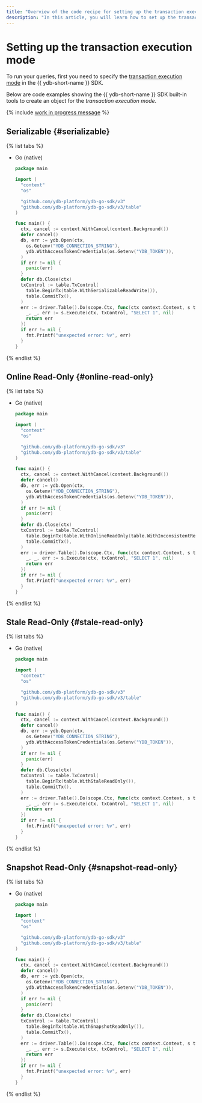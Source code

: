 ```yaml
---
title: "Overview of the code recipe for setting up the transaction execution mode in {{ ydb-short-name }}"
description: "In this article, you will learn how to set up the transaction execution mode in different SDKs to execute queries against {{ ydb-short-name }}."
---
```


# Setting up the transaction execution mode

To run your queries, first you need to specify the [transaction execution mode](../../../concepts/transactions.md#modes) in the {{ ydb-short-name }} SDK.

Below are code examples showing the {{ ydb-short-name }} SDK built-in tools to create an object for the *transaction execution mode*.

{% include [work in progress message](_includes/addition.md) %}

## Serializable {#serializable}

{% list tabs %}

- Go (native)

   ```go
   package main

   import (
     "context"
     "os"

     "github.com/ydb-platform/ydb-go-sdk/v3"
     "github.com/ydb-platform/ydb-go-sdk/v3/table"
   )

   func main() {
     ctx, cancel := context.WithCancel(context.Background())
     defer cancel()
     db, err := ydb.Open(ctx,
       os.Getenv("YDB_CONNECTION_STRING"),
       ydb.WithAccessTokenCredentials(os.Getenv("YDB_TOKEN")),
     )
     if err != nil {
       panic(err)
     }
     defer db.Close(ctx)
     txControl := table.TxControl(
       table.BeginTx(table.WithSerializableReadWrite()),
       table.CommitTx(),
     )
     err := driver.Table().Do(scope.Ctx, func(ctx context.Context, s table.Session) error {
       _, _, err := s.Execute(ctx, txControl, "SELECT 1", nil)
       return err
     })
     if err != nil {
       fmt.Printf("unexpected error: %v", err)
     }
   }
   ```

{% endlist %}

## Online Read-Only {#online-read-only}

{% list tabs %}

- Go (native)

   ```go
   package main

   import (
     "context"
     "os"

     "github.com/ydb-platform/ydb-go-sdk/v3"
     "github.com/ydb-platform/ydb-go-sdk/v3/table"
   )

   func main() {
     ctx, cancel := context.WithCancel(context.Background())
     defer cancel()
     db, err := ydb.Open(ctx,
       os.Getenv("YDB_CONNECTION_STRING"),
       ydb.WithAccessTokenCredentials(os.Getenv("YDB_TOKEN")),
     )
     if err != nil {
       panic(err)
     }
     defer db.Close(ctx)
     txControl := table.TxControl(
       table.BeginTx(table.WithOnlineReadOnly(table.WithInconsistentReads())),
       table.CommitTx(),
     )
     err := driver.Table().Do(scope.Ctx, func(ctx context.Context, s table.Session) error {
       _, _, err := s.Execute(ctx, txControl, "SELECT 1", nil)
       return err
     })
     if err != nil {
       fmt.Printf("unexpected error: %v", err)
     }
   }
   ```

{% endlist %}

## Stale Read-Only {#stale-read-only}

{% list tabs %}

- Go (native)

   ```go
   package main

   import (
     "context"
     "os"

     "github.com/ydb-platform/ydb-go-sdk/v3"
     "github.com/ydb-platform/ydb-go-sdk/v3/table"
   )

   func main() {
     ctx, cancel := context.WithCancel(context.Background())
     defer cancel()
     db, err := ydb.Open(ctx,
       os.Getenv("YDB_CONNECTION_STRING"),
       ydb.WithAccessTokenCredentials(os.Getenv("YDB_TOKEN")),
     )
     if err != nil {
       panic(err)
     }
     defer db.Close(ctx)
     txControl := table.TxControl(
       table.BeginTx(table.WithStaleReadOnly()),
       table.CommitTx(),
     )
     err := driver.Table().Do(scope.Ctx, func(ctx context.Context, s table.Session) error {
       _, _, err := s.Execute(ctx, txControl, "SELECT 1", nil)
       return err
     })
     if err != nil {
       fmt.Printf("unexpected error: %v", err)
     }
   }
   ```

{% endlist %}

## Snapshot Read-Only {#snapshot-read-only}

{% list tabs %}

- Go (native)

   ```go
   package main

   import (
     "context"
     "os"

     "github.com/ydb-platform/ydb-go-sdk/v3"
     "github.com/ydb-platform/ydb-go-sdk/v3/table"
   )

   func main() {
     ctx, cancel := context.WithCancel(context.Background())
     defer cancel()
     db, err := ydb.Open(ctx,
       os.Getenv("YDB_CONNECTION_STRING"),
       ydb.WithAccessTokenCredentials(os.Getenv("YDB_TOKEN")),
     )
     if err != nil {
       panic(err)
     }
     defer db.Close(ctx)
     txControl := table.TxControl(
       table.BeginTx(table.WithSnapshotReadOnly()),
       table.CommitTx(),
     )
     err := driver.Table().Do(scope.Ctx, func(ctx context.Context, s table.Session) error {
       _, _, err := s.Execute(ctx, txControl, "SELECT 1", nil)
       return err
     })
     if err != nil {
       fmt.Printf("unexpected error: %v", err)
     }
   }
   ```

{% endlist %}
